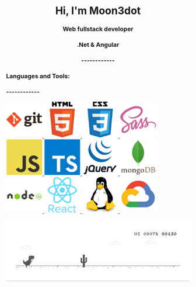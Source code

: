 <h1 align="center">Hi, I'm Moon3dot</h1>
<h3 align="center">Web fullstack developer</h3>
<h3 align="center">.Net & Angular</h3>

<h3 align="center">------------</h3>

<h3 align="left">Languages and Tools:</h3>

<h3>------------</h3>
 <a href="https://github.com/moon3dot" target="_blank"> 
        <img src="https://raw.githubusercontent.com/devicons/devicon/master/icons/git/git-original-wordmark.svg" alt="html5" width="100" height="100"/> 
    </a>
    <a href="https://github.com/moon3dot" target="_blank"> 
        <img src="https://raw.githubusercontent.com/devicons/devicon/master/icons/html5/html5-original-wordmark.svg" alt="html5" width="100" height="100"/> 
    </a>
    <a href="https://github.com/moon3dot" target="_blank"> 
        <img src="https://raw.githubusercontent.com/devicons/devicon/master/icons/css3/css3-original-wordmark.svg" alt="css3" width="100" height="100"/> 
    </a>
    <a href="https://github.com/moon3dot" target="_blank">
        <img src="https://raw.githubusercontent.com/devicons/devicon/master/icons/sass/sass-original.svg" alt="sass" width="100" height="100"/>
    </a>
    <a href="https://github.com/moon3dot" target="_blank"> 
        <img src="https://raw.githubusercontent.com/devicons/devicon/master/icons/javascript/javascript-original.svg" alt="javascript" width="100" height="100"/> 
    </a> 
    <a href="https://github.com/moon3dot" target="_blank">
        <img src="https://raw.githubusercontent.com/devicons/devicon/master/icons/typescript/typescript-original.svg" alt="sass" width="100" height="100"/>
    </a>
    <a href="https://github.com/moon3dot" target="_blank">
        <img src="https://raw.githubusercontent.com/devicons/devicon/master/icons/jquery/jquery-original-wordmark.svg" alt="sass" width="100" height="100"/>
    </a> 
    <a href="https://github.com/moon3dot" target="_blank"> 
        <img src="https://raw.githubusercontent.com/devicons/devicon/master/icons/mongodb/mongodb-original-wordmark.svg" alt="mongodb" width="100" height="100"/> 
    <a href="https://github.com/moon3dot" target="_blank">
        <img src="https://raw.githubusercontent.com/devicons/devicon/master/icons/nodejs/nodejs-original-wordmark.svg" alt="nodejs" width="100" height="100"/> 
    </a>
    <a href="https://github.com/moon3dot" target="_blank">
        <img src="https://raw.githubusercontent.com/devicons/devicon/master/icons/react/react-original-wordmark.svg" alt="react" width="100" height="100"/>
    </a>
    <a href="https://github.com/moon3dot" target="_blank">
        <img src="https://raw.githubusercontent.com/devicons/devicon/master/icons/linux/linux-original.svg" alt="linux" width="100" height="100"/> 
    </a>
    <a href="https://cloud.google.com/" target="_blank"> 
        <img src="https://raw.githubusercontent.com/devicons/devicon/master/icons/googlecloud/googlecloud-original.svg" alt="google cloud" width="100" height="100"/>
    </a>
    
![chrome-mn.gif](./chrome-mn.gif)
